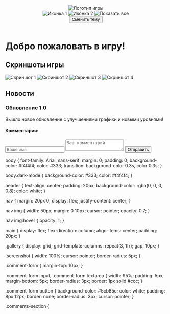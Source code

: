 <!DOCTYPE html>
<html lang="ru">
<head>
    <meta charset="UTF-8">
    <meta name="viewport" content="width=device-width, initial-scale=1.0">
    <title>Сайт Игры</title>
    <link rel="stylesheet" href="styles.css">
</head>
<body>
    <header>
        <img id="logo" src="images/logo.jpg" alt="Логотип игры">
        <nav>
            <img src="images/icon1.png" alt="Иконка 1" onclick="showImages('category1')">
            <img src="images/icon2.png" alt="Иконка 2" onclick="showImages('category2')">
            <img src="images/icon-all.png" alt="Показать все" onclick="showImages('all')">
        </nav>
        <button id="theme-toggle">Сменить тему</button>
    </header>
    <main>
        <h1>Добро пожаловать в игру!</h1>
        <h2>Скриншоты игры</h2>
        <div class="gallery">
            <img class="screenshot category1" src="images/screenshot1.jpg" alt="Скриншот 1">
            <img class="screenshot category2" src="images/screenshot2.jpg" alt="Скриншот 2">
            <img class="screenshot category2" src="images/screenshot3.jpg" alt="Скриншот 3">
            <img class="screenshot category1" src="images/screenshot4.jpg" alt="Скриншот 4">
        </div>
        <section id="news">
            <h2>Новости</h2>
            <div class="news-item">
                <h3>Обновление 1.0</h3>
                <p>Вышло новое обновление с улучшениями графики и новыми уровнями!</p>
                <div class="comments-section" id="comments-section">
                    <h4>Комментарии:</h4>
                    <!-- Комментарии будут добавляться сюда -->
                </div>
                <form class="comment-form" onsubmit="addComment(event)">
                    <input type="text" id="comment-name" placeholder="Ваше имя" required>
                    <textarea id="comment-text" placeholder="Ваш комментарий" required></textarea>
                    <button type="submit">Отправить</button>
                </form>
            </div>
        </section>
    </main>
    <script src="script.js"></script>
</body>
</html>
body {
    font-family: Arial, sans-serif;
    margin: 0;
    padding: 0;
    background-color: #f4f4f4;
    color: #333;
    transition: background-color 0.3s, color 0.3s;
}

body.dark-mode {
    background-color: #333;
    color: #f4f4f4;
}

header {
    text-align: center;
    padding: 20px;
    background-color: rgba(0, 0, 0, 0.8);
    color: white;
}

nav {
    margin: 20px 0;
    display: flex;
    justify-content: center;
}

nav img {
    width: 50px;
    margin: 0 10px;
    cursor: pointer;
    opacity: 0.7;
}

nav img:hover {
    opacity: 1;
}

main {
    display: flex;
    flex-direction: column;
    align-items: center;
    padding: 20px;
}

.gallery {
    display: grid;
    grid-template-columns: repeat(3, 1fr);
    gap: 10px;
}

.screenshot {
    width: 100%;
    cursor: pointer;
    border-radius: 5px;
}

.comment-form {
    margin-top: 10px;
}

.comment-form input,
.comment-form textarea {
    width: 95%;
    padding: 5px;
    margin-bottom: 5px;
    border-radius: 3px;
    border: 1px solid #ccc;
}

.comment-form button {
    background-color: #5cb85c;
    color: white;
    padding: 8px 12px;
    border: none;
    border-radius: 3px;
    cursor: pointer;
}

.comments-section {
